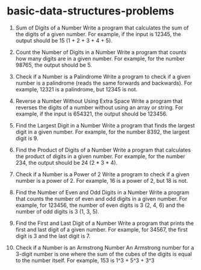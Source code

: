 # basic-data-structures-problems
1. Sum of Digits of a Number
Write a program that calculates the sum of the digits of a given number. For example, if the input is 12345, the output should be 15 (1 + 2 + 3 + 4 + 5).

2. Count the Number of Digits in a Number
Write a program that counts how many digits are in a given number. For example, for the number 98765, the output should be 5.

3. Check if a Number is a Palindrome
Write a program to check if a given number is a palindrome (reads the same forwards and backwards). For example, 12321 is a palindrome, but 12345 is not.

4. Reverse a Number Without Using Extra Space
Write a program that reverses the digits of a number without using an array or string. For example, if the input is 654321, the output should be 123456.

5. Find the Largest Digit in a Number
Write a program that finds the largest digit in a given number. For example, for the number 8392, the largest digit is 9.

6. Find the Product of Digits of a Number
Write a program that calculates the product of digits in a given number. For example, for the number 234, the output should be 24 (2 * 3 * 4).

7. Check if a Number is a Power of 2
Write a program to check if a given number is a power of 2. For example, 16 is a power of 2, but 18 is not.

8. Find the Number of Even and Odd Digits in a Number
Write a program that counts the number of even and odd digits in a given number. For example, for 123456, the number of even digits is 3 (2, 4, 6) and the number of odd digits is 3 (1, 3, 5).

9. Find the First and Last Digit of a Number
Write a program that prints the first and last digit of a given number. For example, for 34567, the first digit is 3 and the last digit is 7.

10. Check if a Number is an Armstrong Number
An Armstrong number for a 3-digit number is one where the sum of the cubes of the digits is equal to the number itself. For example, 153 is 1^3 + 5^3 + 3^3
